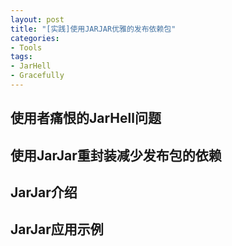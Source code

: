 ```yaml
---
layout: post
title: "[实践]使用JARJAR优雅的发布依赖包"
categories:
- Tools
tags:
- JarHell
- Gracefully
---
```

使用者痛恨的JarHell问题
--------------------

使用JarJar重封装减少发布包的依赖
--------------------

JarJar介绍
--------------------

JarJar应用示例
--------------------

